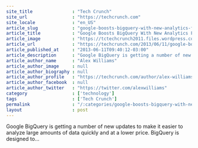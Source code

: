 ```yaml
---
site_title               : "Tech Crunch"
site_url                 : "https://techcrunch.com"
site_locale              : "en_US"
article_slug             : "google-boosts-bigquery-with-new-analytics-functions-adds-new-ui-drops-prices"
article_title            : "Google Boosts BigQuery With New Analytics Functions, Adds New UI, Drops Prices"
article_image            : "https://tctechcrunch2011.files.wordpress.com/2012/10/google-compute-engine-1.jpg?w=234&h=191&crop=1"
article_url              : "https://techcrunch.com/2013/06/11/google-boosts-bigquery-with-new-analytics-functions-adds-new-ui-drops-prices/"
article_published_at     : "2013-06-11T09:40:12-03:00"
article_description      : "Google BigQuery is getting a number of new updates to make it easier to analyze large amounts of data quickly and at a lower price. BigQuery is designed to..."
article_author_name      : "Alex Williams"
article_author_image     : null
article_author_biography : null
article_author_profile   : "https://techcrunch.com/author/alex-williams/"
article_author_facebook  : null
article_author_twitter   : "https://twitter.com/alexwilliams"
category                 : ['technology']
tags                     : ['Tech Crunch']
permalink                : "/:categories/google-boosts-bigquery-with-new-analytics-functions-adds-new-ui-drops-prices/"
layout                   : post
---
```


Google BigQuery is getting a number of new updates to make it easier to analyze large amounts of data quickly and at a lower price. BigQuery is designed to...
